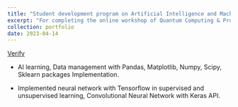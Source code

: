 ```yaml
---
title: "Student development program on Artificial Intelligence and Machine learning by IIT Kanpur"
excerpt: "For completing the online workshop of Quantum Computing & Programming during the QWorld Summer School 2021, focusing on complex numbers and Shor's algorithm, using  QWorld's intermediate level tutorial Silver"
collection: portfolio
date: 2023-04-14
---
```

[Verify](https://drive.google.com/file/d/102AqZSjR8ZiBFUFD8tl4bDko70iX1amC/view) 


* AI learning, Data management with Pandas, Matplotlib, Numpy, Scipy, Sklearn packages Implementation.

* Implemented neural network with Tensorflow in supervised and unsupervised learning, Convolutional Neural Network with Keras API.